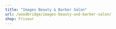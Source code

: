 ```yaml
---
title: "Images Beauty & Barber Salon"
url: /woodbridge/images-beauty-und-barber-salon/
shop: Friseur
---
```

